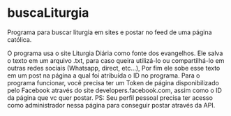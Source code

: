 # buscaLiturgia
Programa para buscar liturgia em sites e postar no feed de uma página católica.

O programa usa o site Liturgia Diária como fonte dos evangelhos.
Ele salva o texto em um arquivo .txt, para caso queira utilizá-lo ou compartilhá-lo em outras redes sociais (Whatsapp, direct, etc...),
Por fim ele sobe esse texto em um post na página a qual foi atribuída o ID no programa. 
Para o programa funcionar, você precisa ter um Token de página disponibilizado pelo Facebook através do site developers.facebook.com, assim como o ID da página que vc quer postar. PS: Seu perfil pessoal precisa ter acesso como administrador nessa página para conseguir postar através da API.
